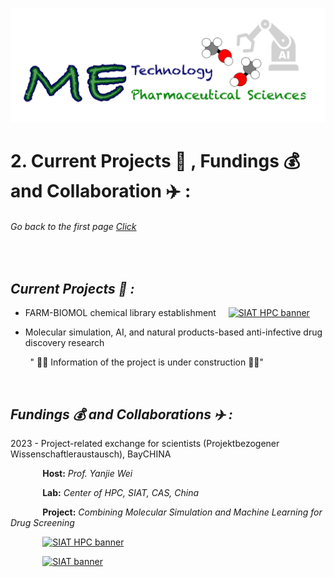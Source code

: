 ![](../images/cv-header.png)


# 2. Current Projects 🥼 , Fundings 💰 and Collaboration ✈️ :


###### Go back to the first page [Click](../README.md)

&nbsp;

## *Current Projects 🥼 :*

- FARM-BIOMOL chemical library establishment  &nbsp;&nbsp;&nbsp; <a href="https://thanetpi.github.io/FARM-BIOMOL/"><img src="https://pharmbio-fau-erlangen.github.io/FARM-BIOMOL/logo/2024-Chemlib-logo-V2.png" alt="SIAT HPC banner" width="150" height="60"></a>

- Molecular simulation, AI, and natural products-based anti-infective drug discovery research
  
&nbsp;&nbsp;&nbsp;&nbsp;&nbsp;&nbsp;&nbsp; " 🚨🚧 Information of the project is under construction 🚧🚨"

&nbsp;

## *Fundings 💰 and Collaborations ✈️ :*

2023 - Project-related exchange for scientists (Projektbezogener Wissenschaftleraustausch), BayCHINA

&nbsp;&nbsp;&nbsp;&nbsp;&nbsp;&nbsp;&nbsp;&nbsp;&nbsp;&nbsp;&nbsp;&nbsp; __Host:__ *Prof. Yanjie Wei*

&nbsp;&nbsp;&nbsp;&nbsp;&nbsp;&nbsp;&nbsp;&nbsp;&nbsp;&nbsp;&nbsp;&nbsp; __Lab:__ *Center of HPC, SIAT, CAS, China*

&nbsp;&nbsp;&nbsp;&nbsp;&nbsp;&nbsp;&nbsp;&nbsp;&nbsp;&nbsp;&nbsp;&nbsp; __Project:__ *Combining Molecular Simulation and Machine Learning for Drug Screening*


&nbsp;&nbsp;&nbsp;&nbsp;&nbsp;&nbsp;&nbsp;&nbsp;&nbsp;&nbsp;&nbsp;&nbsp; <a href="https://hpcc.siat.ac.cn/english/hpc.html"><img src="https://lh4.googleusercontent.com/proxy/uMRbjEXedYPctcSHenfCcjTsQfzg7kVaWuHQPIaaNjKZ-BaMO-pTiZvFVLcBcniVbzEnU4EPO_GUUBf1XmQImqgOFvo-eLFVRVBTm_BYc2EDULlGgc1hBWjs3L4bAtMoP5_4-W-22E0nILX_JdfouBf1UloRhwb55S2EYcpu" alt="SIAT HPC banner" width="700" height="150"></a>

&nbsp;&nbsp;&nbsp;&nbsp;&nbsp;&nbsp;&nbsp;&nbsp;&nbsp;&nbsp;&nbsp;&nbsp; <a href="http://english.siat.cas.cn"><img src="http://english.siat.ac.cn/images/siat-logo2.png" alt="SIAT banner" width="700" height="102"></a>


